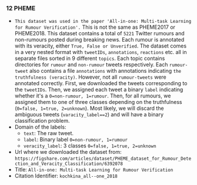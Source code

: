 ### 12 PHEME
- `This dataset was used in the paper 'All-in-one: Multi-task Learning for Rumour Verification'.`
This is not the same as PHEME2017 or PHEME2018.
This dataset contains a total of `5221` Twitter rumours and non-rumours posted during breaking news.
Each rumour is annotated with its veracity, either `True, False or Unverified`.
The dataset comes in a very nested format with `tweetIDs`, `annotations`, `reactions` etc. all in separate files sorted in 9 different `topics`.
Each topic contains directories for `rumour` and `non-rumour` tweets respectively.
Each `rumour-tweet` also contains a file `annotations` with annotations indicating `the truthfulness (veracity)`.
However, not all `rumour-tweets` were annotated correctly.
First, we downloaded the tweets corresponding to the `tweetIDs`.
Then, we assigned each tweet a binary `label` indicating whether it's a `0=non-rumour, 1=rumour`.
Then, for all rumours, we assigned them to one of three classes depending on the truthfulness (`0=false, 1=true, 2=unknown`).
Most likely, we will discard the ambiguous tweets (`varacity_label==2`) and will have a binary classification problem.
- Domain of the labels:
  - `text`: The raw tweet.
  - `label`: Binary label `0=non-rumour, 1=rumour`
  - `veracity_label`: 3 classes `0=false, 1=true, 2=unknown`
- Url where we downloaded the dataset from: `https://figshare.com/articles/dataset/PHEME_dataset_for_Rumour_Detection_and_Veracity_Classification/6392078`
- Title: `All-in-one: Multi-task Learning for Rumour Verification`
- Citation Identifier: `kochkina_all--one_2018`